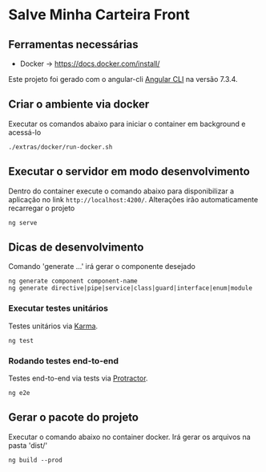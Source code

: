 # Salve Minha Carteira Front

## Ferramentas necessárias
* Docker -> https://docs.docker.com/install/

Este projeto foi gerado com o angular-cli [Angular CLI](https://github.com/angular/angular-cli) na versão 7.3.4.

## Criar o ambiente via docker

Executar os comandos abaixo para iniciar o container em background e acessá-lo
```
./extras/docker/run-docker.sh
```

## Executar o servidor em modo desenvolvimento

Dentro do container execute o comando abaixo para disponibilizar a aplicação no link `http://localhost:4200/`. Alterações irão automaticamente recarregar o projeto
```
ng serve
```

## Dicas de desenvolvimento

Comando 'generate ...' irá gerar o componente desejado 
```
ng generate component component-name
ng generate directive|pipe|service|class|guard|interface|enum|module
```

### Executar testes unitários

Testes unitários via [Karma](https://karma-runner.github.io).
```
ng test
```

### Rodando testes end-to-end

Testes end-to-end via tests via [Protractor](http://www.protractortest.org/).
```
ng e2e
```

## Gerar o pacote do projeto

Executar o comando abaixo no container docker. Irá gerar os arquivos na pasta 'dist/'
```
ng build --prod
```
